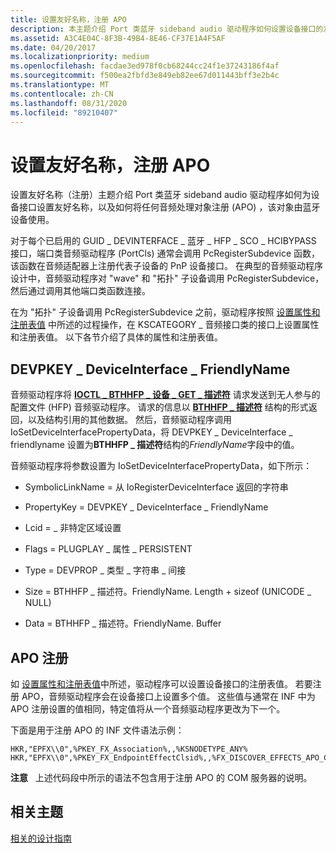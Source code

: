 ```yaml
---
title: 设置友好名称，注册 APO
description: 本主题介绍 Port 类蓝牙 sideband audio 驱动程序如何设置设备接口的友好名称，以及如何注册蓝牙设备使用的任何 APO。
ms.assetid: A3C4E04C-8F3B-49B4-8E46-CF37E1A4F5AF
ms.date: 04/20/2017
ms.localizationpriority: medium
ms.openlocfilehash: facdae3ed978f0cb68244cc24f1e37243186f4af
ms.sourcegitcommit: f500ea2fbfd3e849eb82ee67d011443bff3e2b4c
ms.translationtype: MT
ms.contentlocale: zh-CN
ms.lasthandoff: 08/31/2020
ms.locfileid: "89210407"
---
```

# <a name="setting-friendly-names-registering-apos"></a>设置友好名称，注册 APO


设置友好名称（注册）主题介绍 Port 类蓝牙 sideband audio 驱动程序如何为设备接口设置友好名称，以及如何将任何音频处理对象注册 (APO) ，该对象由蓝牙设备使用。

对于每个已启用的 GUID \_ DEVINTERFACE \_ 蓝牙 \_ HFP \_ SCO \_ HCIBYPASS 接口，端口类音频驱动程序 (PortCls) 通常会调用 PcRegisterSubdevice 函数，该函数在音频适配器上注册代表子设备的 PnP 设备接口。 在典型的音频驱动程序设计中，音频驱动程序对 "wave" 和 "拓扑" 子设备调用 PcRegisterSubdevice，然后通过调用其他端口类函数连接。

在为 "拓扑" 子设备调用 PcRegisterSubdevice 之前，驱动程序按照 [设置属性和注册表值](setting-properties-and-registry-values.md) 中所述的过程操作，在 KSCATEGORY \_ 音频接口类的接口上设置属性和注册表值。 以下各节介绍了具体的属性和注册表值。

## <a name="span-iddevpkey_deviceinterface_friendlynamespanspan-iddevpkey_deviceinterface_friendlynamespanspan-iddevpkey_deviceinterface_friendlynamespandevpkey_deviceinterface_friendlyname"></a><span id="DEVPKEY_DeviceInterface_FriendlyName"></span><span id="devpkey_deviceinterface_friendlyname"></span><span id="DEVPKEY_DEVICEINTERFACE_FRIENDLYNAME"></span>DEVPKEY \_ DeviceInterface \_ FriendlyName


音频驱动程序将 [**IOCTL \_ BTHHFP \_ 设备 \_ GET \_ 描述符**](/windows-hardware/drivers/ddi/bthhfpddi/ni-bthhfpddi-ioctl_bthhfp_device_get_descriptor) 请求发送到无人参与的配置文件 (HFP) 音频驱动程序。 请求的信息以 [**BTHHFP \_ 描述符**](/windows-hardware/drivers/ddi/bthhfpddi/ns-bthhfpddi-_bthhfp_descriptor) 结构的形式返回，以及结构引用的其他数据。 然后，音频驱动程序调用 IoSetDeviceInterfacePropertyData，将 DEVPKEY \_ DeviceInterface \_ friendlyname 设置为**BTHHFP \_ 描述符**结构的*FriendlyName*字段中的值。

音频驱动程序将参数设置为 IoSetDeviceInterfacePropertyData，如下所示：

-   SymbolicLinkName = 从 IoRegisterDeviceInterface 返回的字符串

-   PropertyKey = DEVPKEY \_ DeviceInterface \_ FriendlyName

-   Lcid = \_ 非特定区域设置

-   Flags = PLUGPLAY \_ 属性 \_ PERSISTENT

-   Type = DEVPROP \_ 类型 \_ 字符串 \_ 间接

-   Size = BTHHFP \_ 描述符。FriendlyName. Length + sizeof (UNICODE \_ NULL) 

-   Data = BTHHFP \_ 描述符。FriendlyName. Buffer

## <a name="span-idapo_registrationspanspan-idapo_registrationspanspan-idapo_registrationspanapo-registration"></a><span id="APO_registration"></span><span id="apo_registration"></span><span id="APO_REGISTRATION"></span>APO 注册


如 [设置属性和注册表值](setting-properties-and-registry-values.md)中所述，驱动程序可以设置设备接口的注册表值。 若要注册 APO，音频驱动程序会在设备接口上设置多个值。 这些值与通常在 INF 中为 APO 注册设置的值相同，特定值将从一个音频驱动程序更改为下一个。

下面是用于注册 APO 的 INF 文件语法示例：

``` syntax
HKR,"EPFX\\0",%PKEY_FX_Association%,,%KSNODETYPE_ANY%
HKR,"EPFX\\0",%PKEY_FX_EndpointEffectClsid%,,%FX_DISCOVER_EFFECTS_APO_CLSID%
```

**注意**   上述代码段中所示的语法不包含用于注册 APO 的 COM 服务器的说明。

 

## <a name="span-idrelated_topicsspanrelated-topics"></a><span id="related_topics"></span>相关主题
[相关的设计指南](related-design-guidelines.md)